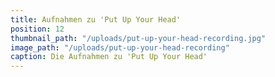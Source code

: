 ```yaml
---
title: Aufnahmen zu 'Put Up Your Head'
position: 12
thumbnail_path: "/uploads/put-up-your-head-recording.jpg"
image_path: "/uploads/put-up-your-head-recording"
caption: Die Aufnahmen zu 'Put Up Your Head'
---
```


